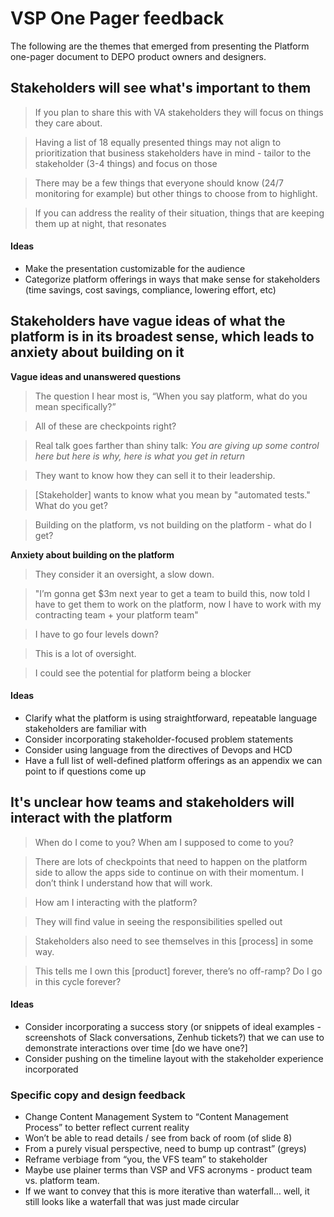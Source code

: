 # VSP One Pager feedback

The following are the themes that emerged from presenting the Platform one-pager document to DEPO product owners and designers.

## Stakeholders will see what's important to them
> If you plan to share this with VA stakeholders they will focus on things they care about.

> Having a list of 18 equally presented things may not align to prioritization that business stakeholders have in mind - tailor to the stakeholder (3-4 things) and focus on those

> There may be a few things that everyone should know (24/7 monitoring for example) but other things to choose from to highlight.

> If you can address the reality of their situation, things that are keeping them up at night, that resonates

#### Ideas
- Make the presentation customizable for the audience
- Categorize platform offerings in ways that make sense for stakeholders (time savings, cost savings, compliance, lowering effort, etc)

## Stakeholders have vague ideas of what the platform is in its broadest sense, which leads to anxiety about building on it

**Vague ideas and unanswered questions**

> The question I hear most is, “When you say platform, what do you mean specifically?”

>  All of these are checkpoints right?

> Real talk goes farther than shiny talk: _You are giving up some control here but here is why, here is what you get in return_

> They want to know how they can sell it to their leadership.

> [Stakeholder] wants to know what you mean by "automated tests." What do you get?

> Building on the platform, vs not building on the platform - what do I get?

**Anxiety about building on the platform**

> They consider it an oversight, a slow down.

> "I’m gonna get $3m next year to get a team to build this, now told I have to get them to work on the platform, now I have to work with my contracting team + your platform team"

> I have to go four levels down?

> This is a lot of oversight. 

> I could see the potential for platform being a blocker

#### Ideas
- Clarify what the platform is using straightforward, repeatable language stakeholders are familiar with
- Consider incorporating stakeholder-focused problem statements
- Consider using language from the directives of Devops and HCD
- Have a full list of well-defined platform offerings as an appendix we can point to if questions come up

## It's unclear how teams and stakeholders will interact with the platform

> When do I come to you? When am I supposed to come to you?

> There are lots of checkpoints that need to happen on the platform side to allow the apps side to continue on with their momentum. I don’t think I understand how that will work.

> How am I interacting with the platform?

> They will find value in seeing the responsibilities spelled out

> Stakeholders also need to see themselves in this [process] in some way.

> This tells me I own this [product] forever, there’s no off-ramp? Do I go in this cycle forever?

#### Ideas
- Consider incorporating a success story (or snippets of ideal examples - screenshots of Slack conversations, Zenhub tickets?) that we can use to demonstrate interactions over time [do we have one?]
- Consider pushing on the timeline layout with the stakeholder experience incorporated

### Specific copy and design feedback
- Change Content Management System to “Content Management Process” to better reflect current reality
- Won’t be able to read details / see from back of room (of slide 8)
- From a purely visual perspective, need to bump up contrast” (greys)
- Reframe verbiage from “you, the VFS team” to stakeholder
- Maybe use plainer terms than VSP and VFS acronyms - product team vs. platform team.
- If we want to convey that this is more iterative than waterfall… well, it still looks  like a waterfall that was just made circular
